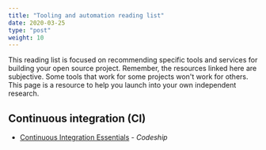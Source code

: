 ```yaml
---
title: "Tooling and automation reading list"
date: 2020-03-25
type: "post"
weight: 10
---
```


This reading list is focused on recommending specific tools and services for building your open source project.
Remember, the resources linked here are subjective.
Some tools that work for some projects won't work for others.
This page is a resource to help you launch into your own independent research.


## Continuous integration (CI)

* [Continuous Integration Essentials](https://codeship.com/continuous-integration-essentials) - _Codeship_
